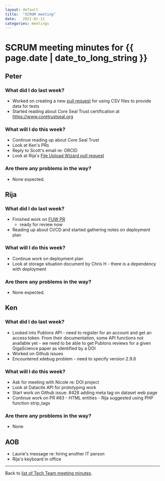 ```yaml
---
layout: default
title:  "SCRUM meeting"
date:   2021-01-11
categories: meetings
---
```

# SCRUM meeting minutes for {{ page.date | date_to_long_string }}

## Peter

### What did I do last week?
* Worked on creating a new [pull request](https://githubcom/gigascience/gigadb-website/pull/548)
  for using CSV files to provide data for tests
* Started reading about Core Seal Trust certification at https://www.coretrustseal.org

### What will I do this week?
* Continue reading up about Core Seal Trust
* Look at Ken's PRs
* Reply to Scott's email re: ORCID
* Look at Rija's [File Upload Wizard pull request](https://github.com/gigascience/gigadb-website/pull/546)


### Are there any problems in the way?
* None expected.


## Rija

### What did I do last week?
* Finished work on [FUW PR](https://github.com/gigascience/gigadb-website/pull/546) 
  - ready for review now
* Reading up about CI/CD and started gathering notes on deployment plan

### What will I do this week?
* Continue work on deployment plan
* Look at storage situation document by Chris H - there is a dependency with 
  deployment


### Are there any problems in the way?
* None expected.

## Ken

### What did I do last week?
* Looked into Publons API - need to register for an account and get an access 
  token. From their documentation, some API functions not available yet - we 
  need to be able to get Publons reviews for a given GigaScience paper as 
  identified by a DOI
* Worked on Github issues
* Encountered xdebug problem - need to specify version 2.9.8

### What will I do this week?
* Ask for meeting with Nicole re: DOI project
* Look at Datacite API for prototyping work
* Start work on Github issue: #428 adding meta tag on dataset web page
* Continue work on PR #83 - HTML entities - Rija suggested using PHP function strip_tags

### Are there any problems in the way?
* None

## AOB

* Laurie's message re: hiring another IT person
* Rija's keyboard in office

<hr>

Back to [list of Tech Team meeting minutes][scrum-meetings].

[scrum-meetings]: /techteam/index.html
